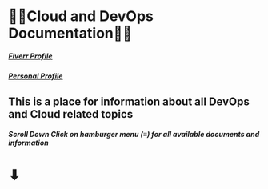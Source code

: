 # **👨‍💻Cloud and DevOps Documentation👩‍💻**

##### [Fiverr Profile](https://www.fiverr.com/sawanchouksey?public_mode=true)

##### [Personal Profile](https://sawanchouksey.github.io/sawanchouksey/)

## This is a place for information about all DevOps and Cloud related topics















##### Scroll Down Click on hamburger menu (≡) for all available documents and information

# ⬇

### 
